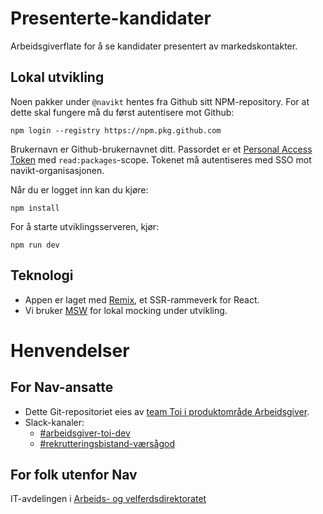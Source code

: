# Presenterte-kandidater

Arbeidsgiverflate for å se kandidater presentert av markedskontakter.

## Lokal utvikling

Noen pakker under `@navikt` hentes fra Github sitt NPM-repository. For at dette skal fungere må du først autentisere mot Github:

```
npm login --registry https://npm.pkg.github.com
```

Brukernavn er Github-brukernavnet ditt. Passordet er et [Personal Access Token](https://github.com/settings/tokens) med `read:packages`-scope. Tokenet må autentiseres med SSO mot navikt-organisasjonen.

Når du er logget inn kan du kjøre:

```
npm install
```

For å starte utviklingsserveren, kjør:

```
npm run dev
```

## Teknologi

- Appen er laget med [Remix](https://remix.run/docs), et SSR-rammeverk for React.
- Vi bruker [MSW](https://mswjs.io/) for lokal mocking under utvikling.



# Henvendelser

## For Nav-ansatte

* Dette Git-repositoriet eies
  av [team Toi i produktområde Arbeidsgiver](https://teamkatalog.nav.no/team/76f378c5-eb35-42db-9f4d-0e8197be0131).
* Slack-kanaler:
    * [#arbeidsgiver-toi-dev](https://nav-it.slack.com/archives/C02HTU8DBSR)
    * [#rekrutteringsbistand-værsågod](https://nav-it.slack.com/archives/C02HWV01P54)

## For folk utenfor Nav

IT-avdelingen i [Arbeids- og velferdsdirektoratet](https://www.nav.no/no/NAV+og+samfunn/Kontakt+NAV/Relatert+informasjon/arbeids-og-velferdsdirektoratet-kontorinformasjon)

